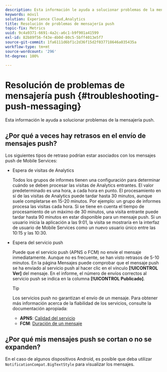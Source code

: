 ```yaml
---
description: Esta información le ayuda a solucionar problemas de la mensajería push.
keywords: móvil
solution: Experience Cloud,Analytics
title: Resolución de problemas de mensajería push
topic-fix: Metrics
uuid: 9c4a9371-6691-4a2c-a6c1-b9f901a41599
exl-id: 82b89f56-f43e-4b0d-80c5-5bff4013e5f7
source-git-commit: 1fa6111d6bf1c2d36f15d2f037718646a035435a
workflow-type: tm+mt
source-wordcount: '296'
ht-degree: 100%

---
```


# Resolución de problemas de mensajería push {#troubleshooting-push-messaging}

Esta información le ayuda a solucionar problemas de la mensajería push.

## ¿Por qué a veces hay retrasos en el envío de mensajes push?

Los siguientes tipos de retraso podrían estar asociados con los mensajes push de Mobile Services:

* Espera de visitas de Analytics

   Todos los grupos de informes tienen una configuración para determinar cuándo se deben procesar las visitas de Analytics entrantes. El valor predeterminado es una hora, a cada hora en punto. El procesamiento en sí de las visitas de Analytics puede tardar hasta 30 minutos, aunque suele completarse en 15-20 minutos. Por ejemplo: un grupo de informes procesa las visitas cada hora. Si se tiene en cuenta el tiempo de procesamiento de un máximo de 30 minutos, una visita entrante puede tardar hasta 90 minutos en estar disponible para un mensaje push. Si un usuario inicia la aplicación a las 9:01, la visita se mostraría en la interfaz de usuario de Mobile Services como un nuevo usuario único entre las 10:15 y las 10:30.

* Espera del servicio push

   Puede que el servicio push (APNS o FCM) no envíe el mensaje inmediatamente. Aunque no es frecuente, se han visto retrasos de 5-10 minutos. En la página Mensajes puede comprobar que el mensaje push se ha enviado al servicio push al hacer clic en el vínculo **[!UICONTROL Ver]** del mensaje. En el informe, el número de envíos correctos al servicio push se indica en la columna **[!UICONTROL Publicado]**.

   >[!TIP]
   >
   >Los servicios push no garantizan el envío de un mensaje. Para obtener más información acerca de la fiabilidad de los servicios, consulte la documentación apropiada:
   >
   >* **APNS**: [Calidad del servicio](https://developer.apple.com/library/content/documentation/NetworkingInternet/Conceptual/RemoteNotificationsPG/APNSOverview.html#//apple_ref/doc/uid/TP40008194-CH8-SW5)
   >* **FCM**: [Duración de un mensaje](https://firebase.google.com/docs/cloud-messaging/concept-options#lifetime)


## ¿Por qué mis mensajes push se cortan o no se expanden?

En el caso de algunos dispositivos Android, es posible que deba utilizar `NotificationCompat.BigTextStyle` para visualizar los mensajes.

